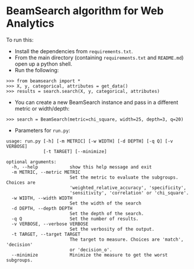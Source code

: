 # BeamSearch algorithm for Web Analytics

To run this:

* Install the dependencies from `requirements.txt`. 
* From the main directory (containing `requirements.txt` and `README.md`) open up a python shell.
* Run the following:

```
>>> from beamsearch import *
>>> X, y, categorical, attributes = get_data()
>>> results = search.search(X, y, categorical, attributes)
```

* You can create a new BeamSearch instance and pass in a different metric or width/depth:
```
>>> search = BeamSearch(metric=chi_square, width=25, depth=3, q=20)
```

* Parameters for `run.py`:
```
usage: run.py [-h] [-m METRIC] [-w WIDTH] [-d DEPTH] [-q Q] [-v VERBOSE]
              [-t TARGET] [--minimize]

optional arguments:
  -h, --help            show this help message and exit
  -m METRIC, --metric METRIC
                        Set the metric to evaluate the subgroups. Choices are
                        'weighted_relative_accuracy', 'specificity',
                        'sensitivity', 'correlation' or 'chi_square'.
  -w WIDTH, --width WIDTH
                        Set the width of the search
  -d DEPTH, --depth DEPTH
                        Set the depth of the search.
  -q Q                  Set the number of results.
  -v VERBOSE, --verbose VERBOSE
                        Set the verbosity of the output.
  -t TARGET, --target TARGET
                        The target to measure. Choices are 'match', 'decision'
                        or 'decision_o'.
  --minimize            Minimize the measure to get the worst subgroups.
  ```
